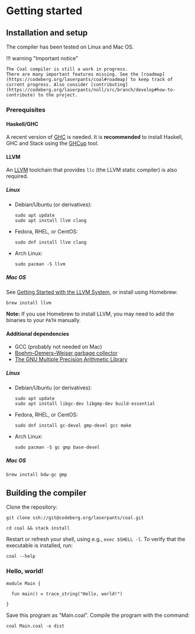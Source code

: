 # Getting started

## Installation and setup

The compiler has been tested on Linux and Mac OS.

!!! warning "Important notice"

    The Coal compiler is still a work in progress. 
    There are many important features missing. See the [roadmap](https://codeberg.org/laserpants/coal#roadmap) to keep track of current progress. Also consider [contributing](https://codeberg.org/laserpants/noll/src/branch/develop#how-to-contribute) to the project.

### Prerequisites

#### Haskell/GHC

A recent version of [GHC](https://www.haskell.org/ghc/) is needed. It is **recommended** to install Haskell, GHC and Stack using the [GHCup](https://www.haskell.org/ghcup/) tool.

#### LLVM

An [LLVM](https://llvm.org/) toolchain that provides `llc` (the LLVM static compiler) is also required.

##### Linux

- Debian/Ubuntu (or derivatives):

  ```
  sudo apt update
  sudo apt install llvm clang     
  ```

- Fedora, RHEL, or CentOS:

  ```
  sudo dnf install llvm clang
  ```

- Arch Linux:

  ```
  sudo pacman -S llvm
  ```

##### Mac OS

See [Getting Started with the LLVM System](https://llvm.org/docs/GettingStarted.html), or install using Homebrew:

```
brew install llvm
```

**Note:** If you use Homebrew to install LLVM, you may need to add the binaries to your `PATH` manually. 

#### Additional dependencies

- GCC (probably not needed on Mac)
- [Boehm–Demers–Weiser garbage collector](https://github.com/ivmai/bdwgc)
- [The GNU Multiple Precision Arithmetic Library](https://gmplib.org/)

##### Linux

- Debian/Ubuntu (or derivatives):

  ```
  sudo apt update
  sudo apt install libgc-dev libgmp-dev build-essential
  ```

- Fedora, RHEL, or CentOS:

  ```
  sudo dnf install gc-devel gmp-devel gcc make
  ```

- Arch Linux:

  ```
  sudo pacman -S gc gmp base-devel
  ```

##### Mac OS

```
brew install bdw-gc gmp
```

## Building the compiler

Clone the repository:

```
git clone ssh://git@codeberg.org/laserpants/coal.git
```

```
cd coal && stack install
```

Restart or refresh your shell, using e.g., `exec $SHELL -l`. To verify that the executable is installed, run:

```
coal --help
```

### Hello, world!

```
module Main {

  fun main() = trace_string("Hello, world!")

}
```

Save this program as "Main.coal". Compile the program with the command:

```
coal Main.coal -o dist
```

